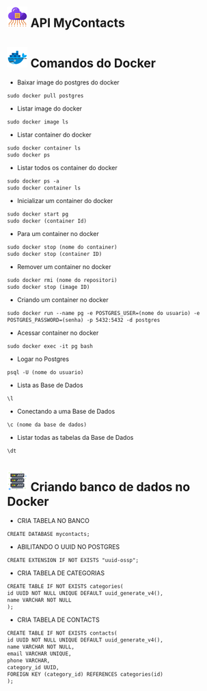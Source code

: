 # ![API](./img/image-2.png) API MyContacts

# ![Docker](./img/image-1.png) Comandos do Docker

-   Baixar image do postgres do docker

```
sudo docker pull postgres
```

-   Listar image do docker

```
sudo docker image ls
```

-   Listar container do docker

```
sudo docker container ls
sudo docker ps
```

-   Listar todos os container do docker

```
sudo docker ps -a
sudo docker container ls
```

-   Inicializar um container do docker

```
sudo docker start pg
sudo docker (container Id)
```

-   Para um container no docker

```
sudo docker stop (nome do container)
sudo docker stop (container ID)
```

-   Remover um container no docker

```
sudo docker rmi (nome do repositori)
sudo docker stop (image ID)
```

-   Criando um container no docker

```
sudo docker run --name pg -e POSTGRES_USER=(nome do usuario) -e POSTGRES_PASSWORD=(senha) -p 5432:5432 -d postgres
```

-   Acessar container no docker

```
sudo docker exec -it pg bash
```

-   Logar no Postgres

```
psql -U (nome do usuario)
```

-   Lista as Base de Dados

```
\l
```

-   Conectando a uma Base de Dados

```
\c (nome da base de dados)
```

-   Listar todas as tabelas da Base de Dados

```
\dt
```

# ![Docker](./img/image-3.png) Criando banco de dados no Docker

-   CRIA TABELA NO BANCO

```
CREATE DATABASE mycontacts;
```

-   ABILITANDO O UUID NO POSTGRES

```
CREATE EXTENSION IF NOT EXISTS "uuid-ossp";
```

-   CRIA TABELA DE CATEGORIAS

```
CREATE TABLE IF NOT EXISTS categories(
id UUID NOT NULL UNIQUE DEFAULT uuid_generate_v4(),
name VARCHAR NOT NULL
);
```

-   CRIA TABELA DE CONTACTS

```
CREATE TABLE IF NOT EXISTS contacts(
id UUID NOT NULL UNIQUE DEFAULT uuid_generate_v4(),
name VARCHAR NOT NULL,
email VARCHAR UNIQUE,
phone VARCHAR,
category_id UUID,
FOREIGN KEY (category_id) REFERENCES categories(id)
);
```
